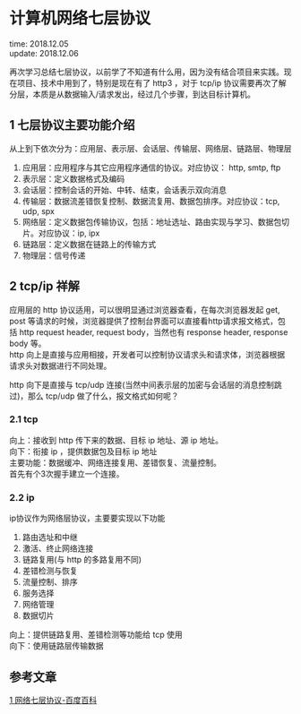 # 计算机网络七层协议

time: 2018.12.05  
update: 2018.12.06

再次学习总结七层协议，以前学了不知道有什么用，因为没有结合项目来实践。现在项目、技术中用到了，特别是现在有了 http3 ，对于 tcp/ip 协议需要再次了解  
分层，本质是从数据输入/请求发出，经过几个步骤，到达目标计算机。

## 1 七层协议主要功能介绍

从上到下依次分为：应用层、表示层、会话层、传输层、网络层、链路层、物理层

1. 应用层：应用程序与其它应用程序通信的协议。对应协议： http, smtp, ftp
2. 表示层：定义数据格式及编码
3. 会话层：控制会话的开始、中转、结束，会话表示双向消息
4. 传输层：数据流差错恢复控制、数据流复用、数据包排序。对应协议：tcp, udp, spx
5. 网络层：定义数据包传输协议，包括：地址选址、路由实现与学习、数据包切片。对应协议：ip, ipx
6. 链路层：定义数据在链路上的传输方式
7. 物理层：信号传递

## 2 tcp/ip 祥解

应用层的 http 协议适用，可以很明显通过浏览器查看，在每次浏览器发起 get, post 等请求的时候，浏览器提供了控制台界面可以直接看http请求报文格式，包括 http request header, request body，当然也有 response header, response body 等。  
http 向上是直接与应用相接，开发者可以控制协议请求头和请求体，浏览器根据请求头对数据进行不同处理。

http 向下是直接与 tcp/udp 连接(当然中间表示层的加密与会话层的消息控制跳过)，那么 tcp/udp 做了什么，报文格式如何呢？

### 2.1 tcp

向上：接收到 http 传下来的数据、目标 ip 地址、源 ip 地址。  
向下：衔接 ip ，提供数据包及目标 ip 地址  
主要功能：数据缓冲、网络连接复用、差错恢复、流量控制。  
首先有个3次握手建立一个连接。

### 2.2 ip

ip协议作为网络层协议，主要要实现以下功能  
1. 路由选址和中继
2. 激活、终止网络连接
3. 链路复用(与 http 的多路复用不同)
4. 差错检测与恢复
5. 流量控制、排序
6. 服务选择
7. 网络管理
8. 数据切片

向上：提供链路复用、差错检测等功能给 tcp 使用  
向下：使用链路层传输数据

## 参考文章

[1 网络七层协议-百度百科](https://baike.baidu.com/item/%E7%BD%91%E7%BB%9C%E4%B8%83%E5%B1%82%E5%8D%8F%E8%AE%AE/6056879?fr=aladdin)